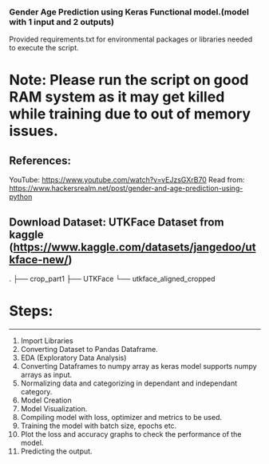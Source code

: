 ### Gender Age Prediction using Keras Functional model.(model with 1 input and 2 outputs)

Provided requirements.txt for environmental packages or libraries needed to execute the script.

# Note: Please run the script on good RAM system as it may get killed while training due to out of memory issues.

## References:
YouTube: https://www.youtube.com/watch?v=vEJzsGXrB70
Read from: https://www.hackersrealm.net/post/gender-and-age-prediction-using-python

## Download Dataset:  UTKFace Dataset from kaggle (https://www.kaggle.com/datasets/jangedoo/utkface-new/)
.
├── crop_part1
├── UTKFace
└── utkface_aligned_cropped


# Steps:
---------
1. Import Libraries
2. Converting Dataset to Pandas Dataframe.
3. EDA (Exploratory Data Analysis)
4. Converting Dataframes to numpy array as keras model supports numpy arrays as input.
5. Normalizing data and categorizing in dependant and independant category.
6. Model Creation
7. Model Visualization.
8. Compiling model with loss, optimizer and metrics to be used.
9. Training the model with batch size, epochs etc.
10. Plot the loss and accuracy graphs to check the performance of the model.
11. Predicting the output.


